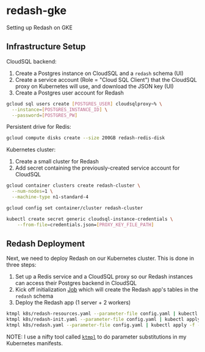 # redash-gke
Setting up Redash on GKE

## Infrastructure Setup

CloudSQL backend:
1. Create a Postgres instance on CloudSQL and a `redash` schema (UI)
2. Create a service account (Role = "Cloud SQL Client") that the CloudSQL proxy on Kubernetes will use, and download the JSON key (UI)
3. Create a Postgres user account for Redash

``` bash
gcloud sql users create [POSTGRES_USER] cloudsqlproxy~% \
  --instance=[POSTGRES_INSTANCE_ID] \
  --password=[POSTGRES_PW]
```

Persistent drive for Redis:
``` bash
gcloud compute disks create --size 200GB redash-redis-disk
```

Kubernetes cluster:
1. Create a small cluster for Redash
2. Add secret containing the previously-created service account for CloudSQL

``` bash
gcloud container clusters create redash-cluster \
  --num-nodes=1 \
  --machine-type n1-standard-4

gcloud config set container/cluster redash-cluster

kubectl create secret generic cloudsql-instance-credentials \
    --from-file=credentials.json=[PROXY_KEY_FILE_PATH]
```

## Redash Deployment

Next, we need to deploy Redash on our Kubernetes cluster.  This is done in three steps:
1. Set up a Redis service and a CloudSQL proxy so our Redash instances can access their Postgres backend in CloudSQL
2. Kick off initialization [Job](https://kubernetes.io/docs/concepts/workloads/controllers/jobs-run-to-completion/) which will create the Redash app's tables in the `redash` schema
3. Deploy the Redash app (1 server + 2 workers)

``` bash
ktmpl k8s/redash-resources.yaml --parameter-file config.yaml | kubectl apply -f -
ktmpl k8s/redash-init.yaml --parameter-file config.yaml | kubectl apply -f -
ktmpl k8s/redash.yaml --parameter-file config.yaml | kubectl apply -f -
```

NOTE: I use a nifty tool called [`ktmpl`](https://github.com/jimmycuadra/ktmpl) to do parameter substitutions in my Kubernetes manifests.
